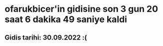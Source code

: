 # ofarukbicer'in gidisine son 3 gun 20 saat 6 dakika 49 saniye kaldi

## Gidis tarihi: 30.09.2022 :(